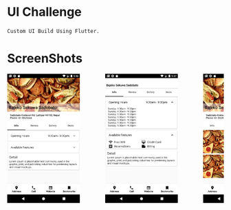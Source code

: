 # UI Challenge

    Custom UI Build Using Flutter.

# ScreenShots
<pre>
<img src = "Screenshots/home.png" height = "300">       <img src = "Screenshots/extended.png" height = "300">       <img src = "Screenshots/gallery.png" height = "300">        <img src = "Screenshots/review.png" height = "300">
</pre>
